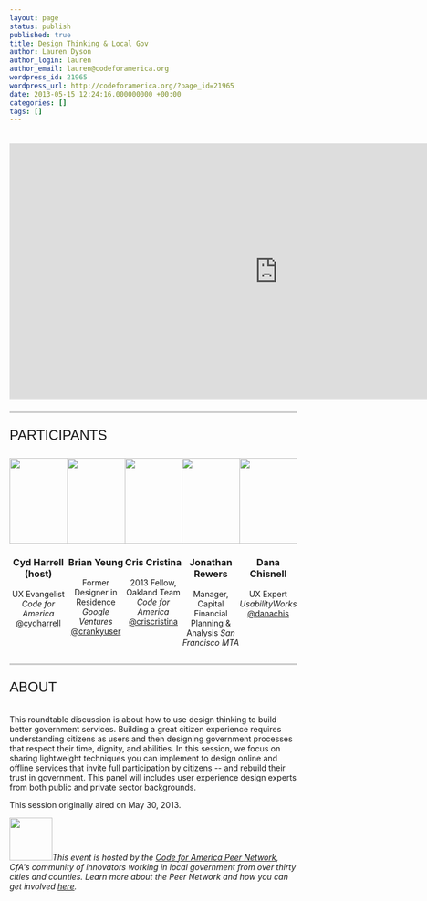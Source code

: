 ```yaml
---
layout: page
status: publish
published: true
title: Design Thinking & Local Gov
author: Lauren Dyson
author_login: lauren
author_email: lauren@codeforamerica.org
wordpress_id: 21965
wordpress_url: http://codeforamerica.org/?page_id=21965
date: 2013-05-15 12:24:16.000000000 +00:00
categories: []
tags: []
---
```

<div class="hangout">
<iframe width="940" height="450" src="http://www.youtube.com/embed/3VsMXXg3UaU" frameborder="0" allowfullscreen></iframe>
</div>
<span class="line"></span>
<div id="participants">
<div class="title">Participants</div>
<div class="five" ><img src="http://codeforamerica.org/wp-content/uploads/2013/04/cydharrellcircle.png" alt="" title="cyd" width="150" height="150" size-thumbnail wp-image-21584" /></a>
<h3>Cyd Harrell (host)</h3>
UX Evangelist
<em>Code for America</em>
<a href="https://twitter.com/cydharrell">@cydharrell</a>
</div>
<div class="five">
<img src="http://codeforamerica.org/wp-content/uploads/2013/04/brianyeungcircle.png" alt="" title="brian" width="150" height="150" size-thumbnail wp-image-21585" /></a>
<h3>Brian Yeung</h3>
Former Designer in Residence
<em>Google Ventures</em>
<a href="https://twitter.com/crankyuser">@crankyuser</a>
</div>
<div class="five">
<img src="http://codeforamerica.org/wp-content/uploads/2013/04/criscristinacircle.png" alt="" title="cris" width="150" height="150" size-thumbnail wp-image-21585" /></a>
<h3>Cris Cristina</h3>
2013 Fellow, Oakland Team
<em>Code for America</em>
<a href="https://twitter.com/criscristina">@criscristina</a>
</div>
<div class="five">
<img src="http://codeforamerica.org/wp-content/uploads/2013/04/jonathanrewerscircle.png" alt="" title="jonathan" width="150" height="150" size-thumbnail wp-image-21585" /></a>
<h3>Jonathan Rewers</h3>
Manager, Capital Financial Planning & Analysis
<em>San Francisco MTA</em>
</div>
<div class="five">
<img src="http://codeforamerica.org/wp-content/uploads/2013/05/danachisnellcircle.png" alt="" title="dana" width="150" height="150" size-thumbnail wp-image-21585" /></a>
<h3>Dana Chisnell</h3>
UX Expert
<em>UsabilityWorks</em>
<a href="https://twitter.com/danachis">@danachis</a>
</div>
<span class="line"></span>
<div class="title">About</div>
<p> This roundtable discussion is about how to use design thinking to build better government services. Building a great citizen experience requires understanding citizens as users and then designing government processes that respect their time, dignity, and abilities. In this session, we focus on sharing lightweight techniques you can implement to design online and offline services that invite full participation by citizens -- and rebuild their trust in government. This panel will includes user experience design experts from both public and private sector backgrounds.

This session originally aired on May 30, 2013.

<a href="http://peernetwork.in"><img class="alignleft size-thumbnail wp-image-20675" title="lightbulb" src="http://codeforamerica.org/wp-content/uploads/2013/02/lightbulb-150x150.png" alt="" width="75" /></a><em>This event is hosted by the <a href="http://peernetwork.in">Code for America Peer Network</a>, CfA's community of innovators working in local government from over thirty cities and counties. Learn more about the Peer Network and how you can get involved <a href="http://peernetwork.in">here</a>.

<style>
.four {
width:24.5%;
float:left;
margin-top:6px;
margin-bottom:28px;
text-align:center;
}
.four p{
margin:5px 0px;
line-height:1em;
}
.five {
width:20%;
float:left;
margin-top:6px;
margin-bottom:28px;
text-align:center;
}
.five p{
margin:5px 0px;
line-height:1em;
}
.gutter{
width: 2%;
	float:left;
}
.title {
	font-family: 'Oswald', sans-serif;
	font-size: 24px;
	color: #191919;
	text-transform: uppercase;
        padding:20px 0px
}
.line {
        border-top: 3px solid #CCC;
        width: 100%;
        display: block;
        clear: both;
        margin-bottom: 5px;
}
.hangout{
  padding:20px 0px;

}
</style>
<head>
<script src="https://www.google.com/moderator/static/moderator-embed-api.js" type="text/javascript"></script>
</head>
